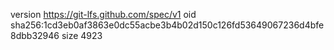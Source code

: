 version https://git-lfs.github.com/spec/v1
oid sha256:1cd3eb0af3863e0dc55acbe3b4b02d150c126fd53649067236d4bfe8dbb32946
size 4923
